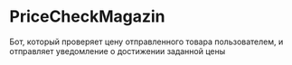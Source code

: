 # PriceCheckMagazin
Бот, который проверяет цену отправленного товара пользователем, и отправляет уведомление о достижении заданной цены
